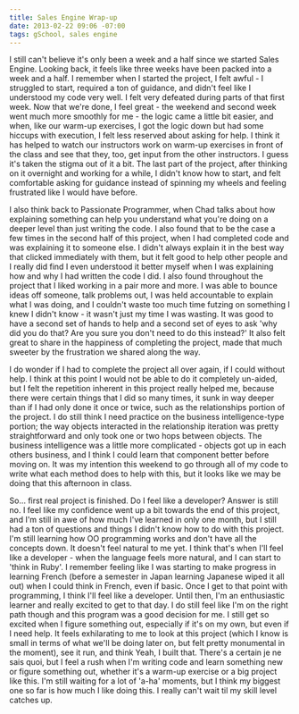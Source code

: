 ```yaml
---
title: Sales Engine Wrap-up
date: 2013-02-22 09:06 -07:00
tags: gSchool, sales engine
---
```


I still can't believe it's only been a week and a half since we started Sales Engine.  Looking back, it feels like three weeks have been packed into a week and a half.  I remember when I started the project, I felt awful - I struggled to start, required a ton of guidance, and didn't feel like I understood my code very well.  I felt very defeated during parts of that first week.  Now that we're done, I feel great - the weekend and second week went much more smoothly for me - the logic came a little bit easier, and when, like our warm-up exercises, I got the logic down but had some hiccups with execution, I felt less reserved about asking for help.  I think it has helped to watch our instructors work on warm-up exercises in front of the class and see that they, too, get input from the other instructors.  I guess it's taken the stigma out of it a bit.  The last part of the project, after thinking on it overnight and working for a while, I didn't know how to start, and felt comfortable asking for guidance instead of spinning my wheels and feeling frustrated like I would have before.

I also think back to Passionate Programmer, when Chad talks about how explaining something can help you understand what you're doing on a deeper level than just writing the code.  I also found that to be the case a few times in the second half of this project, when I had completed code and was explaining it to someone else.  I didn't always explain it in the best way that clicked immediately with them, but it felt good to help other people and I really did find I even understood it better myself when I was explaining how and why I had written the code I did.  I also found throughout the project that I liked working in a pair more and more.  I was able to bounce ideas off someone, talk problems out, I was held accountable to explain what I was doing, and I couldn't waste too much time futzing on something I knew I didn't know - it wasn't just my time I was wasting.  It was good to have a second set of hands to help and a second set of eyes to ask 'why did you do that?  Are you sure you don't need to do this instead?'  It also felt great to share in the happiness of completing the project, made that much sweeter by the frustration we shared along the way.

I do wonder if I had to complete the project all over again, if I could without help.  I think at this point I would not be able to do it completely un-aided, but I felt the repetition inherent in this project really helped me, because there were certain things that I did so many times, it sunk in way deeper than if I had only done it once or twice, such as the relationships portion of the project.  I do still think I need practice on the business intelligence-type portion; the way objects interacted in the relationship iteration was pretty straightforward and only took one or two hops between objects.  The business intelligence was a little more complicated - objects got up in each others business, and I think I could learn that component better before moving on.  It was my intention this weekend to go through all of my code to write what each method does to help with this, but it looks like we may be doing that this afternoon in class.

So... first real project is finished.  Do I feel like a developer?  Answer is still no.  I feel like my confidence went up a bit towards the end of this project, and I'm still in awe of how much I've learned in only one month, but I still had a ton of questions and things I didn't know how to do with this project.  I'm still learning how OO programming works and don't have all the concepts down.  It doesn't feel natural to me yet.  I think that's when I'll feel like a developer - when the language feels more natural, and I can start to 'think in Ruby'.  I remember feeling like I was starting to make progress in learning French (before a semester in Japan learning Japanese wiped it all out) when I could think in French, even if basic.  Once I get to that point with programming, I think I'll feel like a developer.  Until then, I'm an enthusiastic learner and really excited to get to that day.  I do still feel like I'm on the right path though and this program was a good decision for me.  I still get so excited when I figure something out, especially if it's on my own, but even if I need help.  It feels exhilarating to me to look at this project (which I know is small in terms of what we'll be doing later on, but felt pretty monumental in the moment), see it run, and think Yeah, I built that.  There's a certain je ne sais quoi, but I feel a rush when I'm writing code and learn something new or figure something out, whether it's a warm-up exercise or a big project like this.  I'm still waiting for a lot of 'a-ha' moments, but I think my biggest one so far is how much I like doing this.  I really can't wait til my skill level catches up.
